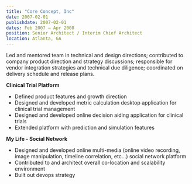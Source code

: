 ```yaml
---
title: "Core Concept, Inc"
date: 2007-02-01
publishdate: 2007-02-01
dates: Feb 2007 – Apr 2008
position: Senior Architect / Interim Chief Architect
location: Atlanta, GA
---
```

Led and mentored team in technical and design directions; contributed to company product direction and strategy discussions; responsible for vendor integration strategies and technical due diligence; coordinated on delivery schedule and release plans.

**Clinical Trial Platform**
* Defined product features and growth direction
* Designed and developed metric calculation desktop application for clinical trial management
* Designed and developed online decision aiding application for clinical trials
* Extended platform with prediction and simulation features

**My Life - Social Network**
* Designed and developed online multi-media (online video recording, image manipulation, timeline correlation, etc...) social network platform
* Contributed to and architect overall co-location and scalability environment
* Built out devops strategy
